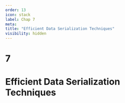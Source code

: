 ```yaml
---
order: 13
icon: stack
label: Chap 7
meta:
title: "Efficient Data Serialization Techniques"
visibility: hidden
---
```

# 7

# Efficient Data Serialization Techniques